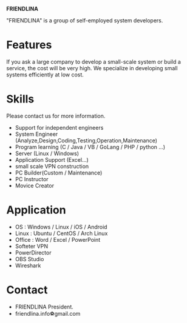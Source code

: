 **FRIENDLINA**

"FRIENDLINA" is a group of self-employed system developers.

# Features
If you ask a large company to develop a small-scale system or build a service, the cost will be very high.
We specialize in developing small systems efficiently at low cost.
 
# Skills
Please contact us for more information.
* Support for independent engineers
* System Engineer (Analyze,Design,Coding,Testing,Operation,Maintenance)
* Program learning (C / Java / VB / GoLang / PHP / python ...)
* Server (Linux / Windows)
* Application Support (Excel...)
* small scale VPN construction
* PC Builder(Custom / Maintenance)
* PC Instructor
* Movice Creator

# Application
* OS : Windows / Linux / iOS / Android
* Linux : Ubuntu / CentOS / Arch Linux
* Office : Word / Excel / PowerPoint
* Softeter VPN
* PowerDirector
* OBS Studio
* Wireshark

# Contact
* FRIENDLINA President.
* friendlina.info⚽gmail.com

